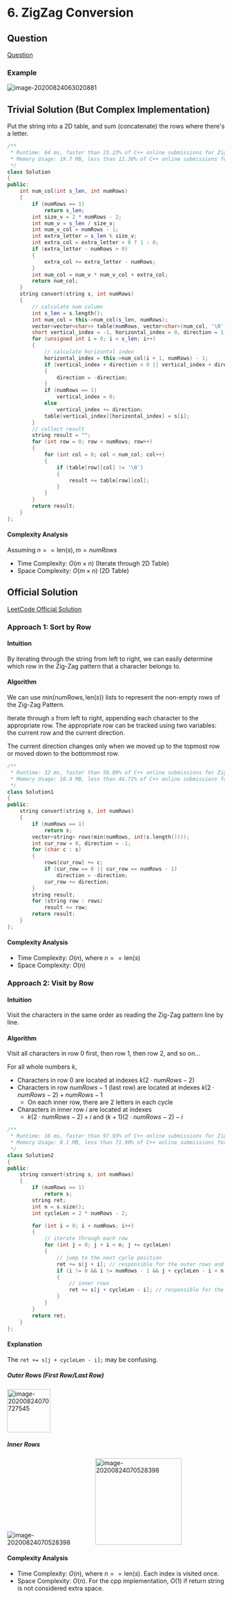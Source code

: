 # 6. ZigZag Conversion

## Question

[Question](https://leetcode.com/problems/zigzag-conversion/)

### Example

![image-20200824063020881](README.assets/image-20200824063020881.png)

## Trivial Solution (But Complex Implementation)

Put the string into a 2D table, and sum (concatenate) the rows where there's a letter.

```cpp
/**
 * Runtime: 64 ms, faster than 23.23% of C++ online submissions for ZigZag Conversion.
 * Memory Usage: 19.7 MB, less than 12.30% of C++ online submissions for ZigZag Conversion.
 */
class Solution
{
public:
    int num_col(int s_len, int numRows)
    {
        if (numRows == 1)
            return s_len;
        int size_v = 2 * numRows - 2;
        int num_v = s_len / size_v;
        int num_v_col = numRows - 1;
        int extra_letter = s_len % size_v;
        int extra_col = extra_letter > 0 ? 1 : 0;
        if (extra_letter - numRows > 0)
        {
            extra_col += extra_letter - numRows;
        }
        int num_col = num_v * num_v_col + extra_col;
        return num_col;
    }
    string convert(string s, int numRows)
    {
        // calculate num column
        int s_len = s.length();
        int num_col = this->num_col(s_len, numRows);
        vector<vector<char>> table(numRows, vector<char>(num_col, '\0'));
        short vertical_index = -1, horizontal_index = 0, direction = 1;
        for (unsigned int i = 0; i < s_len; i++)
        {
            // calculate horizontal index
            horizontal_index = this->num_col(i + 1, numRows) - 1;
            if (vertical_index + direction < 0 || vertical_index + direction >= numRows)
            {
                direction = -direction;
            }
            if (numRows == 1)
                vertical_index = 0;
            else
                vertical_index += direction;
            table[vertical_index][horizontal_index] = s[i];
        }
        // collect result
        string result = "";
        for (int row = 0; row < numRows; row++)
        {
            for (int col = 0; col < num_col; col++)
            {
                if (table[row][col] != '\0')
                {
                    result += table[row][col];
                }
            }
        }
        return result;
    }
};
```

#### Complexity Analysis

Assuming $n == \text{len}(s), m=numRows$

- Time Complexity: $O(m\times n)$ (Iterate through 2D Table)
- Space Complexity: $O(m\times n)$ (2D Table)

## Official Solution

[LeetCode Official Solution](https://leetcode.com/problems/zigzag-conversion/solution/)

### Approach 1: Sort by Row

#### Intuition

By iterating through the string from left to right, we can easily determine which row in the Zig-Zag pattern that a character belongs to.

#### Algorithm

We can use $\text{min}( \text{numRows}, \text{len}(s))$ lists to represent the non-empty rows of the Zig-Zag Pattern.

Iterate through $s$ from left to right, appending each character to the appropriate row. The appropriate row can be tracked using two variables: the current row and the current direction.

The current direction changes only when we moved up to the topmost row or moved down to the bottommost row.

```cpp
/**
 * Runtime: 32 ms, faster than 56.09% of C++ online submissions for ZigZag Conversion.
 * Memory Usage: 10.4 MB, less than 44.71% of C++ online submissions for ZigZag Conversion.
 */
class Solution1
{
public:
    string convert(string s, int numRows)
    {
        if (numRows == 1)
            return s;
        vector<string> rows(min(numRows, int(s.length())));
        int cur_row = 0, direction = -1;
        for (char c : s)
        {
            rows[cur_row] += c;
            if (cur_row == 0 || cur_row == numRows - 1)
                direction = -direction;
            cur_row += direction;
        }
        string result;
        for (string row : rows)
            result += row;
        return result;
    }
};
```

#### Complexity Analysis

- Time Complexity: $O(n)$, where $n == \text{len}(s)$
- Space Complexity: $O(n)$

### Approach 2: Visit by Row

#### Intuition

Visit the characters in the same order as reading the Zig-Zag pattern line by line.

#### Algorithm

Visit all characters in row 0 first, then row 1, then row 2, and so on...

For all whole numbers $k$,

- Characters in row 0 are located at indexes $k(2\cdot numRows-2)$
- Characters in row $numRows - 1$ (last row) are located at indexes $k(2\cdot numRows-2)+numRows - 1$
  - On each inner row, there are 2 letters in each cycle
- Characters in inner row $i$ are located at indexes
  - $k(2\cdot numRows-2)+i$ and $(k+1)(2\cdot numRows-2) - i$

```cpp
/**
 * Runtime: 16 ms, faster than 97.93% of C++ online submissions for ZigZag Conversion.
 * Memory Usage: 8.1 MB, less than 71.90% of C++ online submissions for ZigZag Conversion.
 */
class Solution2
{
public:
    string convert(string s, int numRows)
    {
        if (numRows == 1)
            return s;
        string ret;
        int n = s.size();
        int cycleLen = 2 * numRows - 2;

        for (int i = 0; i < numRows; i++)
        {
            // iterate through each row
            for (int j = 0; j + i < n; j += cycleLen)
            {
                // jump to the next cycle position
                ret += s[j + i]; // responsible for the outer rows and inner rows going down
                if (i != 0 && i != numRows - 1 && j + cycleLen - i < n)
                {
                    // inner rows
                    ret += s[j + cycleLen - i]; // responsible for the inner rows going up
                }
            }
        }
        return ret;
    }
};
```

#### Explanation

The `ret += s[j + cycleLen - i];` may be confusing.

##### Outer Rows (First Row/Last Row)

<img src="README.assets/image-20200824070727545.png" alt="image-20200824070727545" style="width:100px;" />

##### Inner Rows

<img src="README.assets/image-20200824070528398.png" alt="image-20200824070528398" style="max-width:200px;" />

<img src="README.assets/image-20200824070528398.png" alt="image-20200824070528398" width="200" />

#### Complexity Analysis

- Time Complexity: $O(n)$, where $n == \text{len}(s)$. Each index is visited once.
- Space Complexity: $O(n)$. For the cpp implementation, $O(1)$ if return string is not considered extra space.
